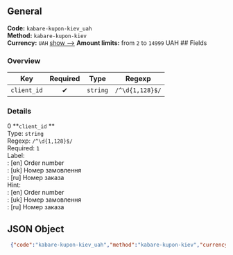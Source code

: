 ## General 
**Code:** `kabare-kupon-kiev_uah`  
**Method:** `kabare-kupon-kiev`  
**Currency:** `UAH` [show -->]() 
**Amount limits:** from `2`  to `14999`  UAH ## Fields 
### Overview 
|Key|Required|Type|Regexp| 
|:---:|:---:|:---:|:---:| 
|`client_id` |✔ |`string` |`/^\d{1,128}$/` | 
 
### Details 
0 **`client_id` **  
Type: `string`  
Regexp: `/^\d{1,128}$/`  
Required: `1`  
Label:  
: [en] Order number  
: [uk] Номер замовлення  
: [ru] Номер заказа  
Hint:  
: [en] Order number  
: [uk] Номер замовлення  
: [ru] Номер заказа  
## JSON Object 
```json
 {"code":"kabare-kupon-kiev_uah","method":"kabare-kupon-kiev","currency":"UAH","fields":[{"key":"client_id","type":"string","label":{"en":"Order number","uk":"\u041d\u043e\u043c\u0435\u0440 \u0437\u0430\u043c\u043e\u0432\u043b\u0435\u043d\u043d\u044f","ru":"\u041d\u043e\u043c\u0435\u0440 \u0437\u0430\u043a\u0430\u0437\u0430"},"regexp":"\/^\\d{1,128}$\/","required":true,"position":1,"hint":{"en":"Order number","uk":"\u041d\u043e\u043c\u0435\u0440 \u0437\u0430\u043c\u043e\u0432\u043b\u0435\u043d\u043d\u044f","ru":"\u041d\u043e\u043c\u0435\u0440 \u0437\u0430\u043a\u0430\u0437\u0430"},"example":"14161"}],"amount_min":2,"amount_max":14999}```  
